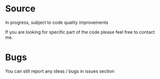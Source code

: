 # Source

In progress, subject to code quality improvements

If you are looking for specific part of the code please feel free to contact me.


# Bugs

You can still report any ideas / bugs in issues section